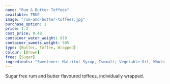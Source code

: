 ```yaml
---
name: "Rum & Butter Toffees"
available: TRUE
image: "rum-and-butter-toffees.jpg"
purchase_option: 1
price: 1.2
cost_price: 0.48
container_water_weight: 919
container_sweets_weight: 505
type: [Butter, Toffee, Wrapped]
colour: [Brown]
free: [Sugar]
ingredients: "Sweetener: Maltitol Syrup, Isomalt; Vegetable Oil, Whole Milk Powder, Butter, Emulsifier: Soy Lecithin; Flavours"
---
```

Sugar free rum and butter flavoured toffees, individually wrapped.